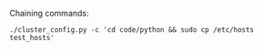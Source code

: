 
Chaining commands:

```
./cluster_config.py -c 'cd code/python && sudo cp /etc/hosts test_hosts'
```
